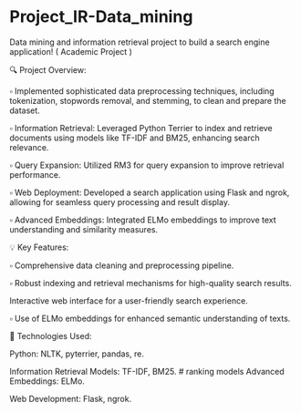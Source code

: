 # Project_IR-Data_mining
Data mining and information retrieval project to build a search engine application! ( Academic Project )

🔍 Project Overview:

▫ Implemented sophisticated data preprocessing techniques, including tokenization, stopwords removal, and stemming, to clean and prepare the dataset.

▫ Information Retrieval: Leveraged Python Terrier to index and retrieve documents using models like TF-IDF and BM25, enhancing search relevance.

▫ Query Expansion: Utilized RM3 for query expansion to improve retrieval performance.

▫ Web Deployment: Developed a search application using Flask and ngrok, allowing for seamless query processing and result display.

▫ Advanced Embeddings: Integrated ELMo embeddings to improve text understanding and similarity measures.

💡 Key Features:

▫ Comprehensive data cleaning and preprocessing pipeline.

▫ Robust indexing and retrieval mechanisms for high-quality search results.

Interactive web interface for a user-friendly search experience.

▫ Use of ELMo embeddings for enhanced semantic understanding of texts.

🔗 Technologies Used:

Python: NLTK, pyterrier, pandas, re.

Information Retrieval Models: TF-IDF, BM25. # ranking models 
Advanced Embeddings: ELMo.

Web Development: Flask, ngrok.
